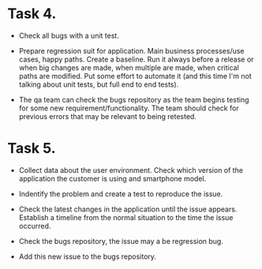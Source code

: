# Task 4.

* Check all bugs with a unit test.

* Prepare regression suit for application. Main business processes/use cases, happy paths. Create a baseline. Run it always before a release or when big changes are made, when multiple are made, when critical paths are modified. Put some effort to automate it (and this time I'm not talking about unit tests, but full end to end tests).

* The qa team can check the bugs repository as the team begins testing for some new requirement/functionality. The team should check for previous errors that may be relevant to being retested.

# Task 5.

* Collect data about the user environment. Check which version of the application the customer is using and smartphone model.

* Indentify the problem and create a test to reproduce the issue.

* Check the latest changes in the application until the issue appears. Establish a timeline from the normal situation to the time the issue occurred.

* Check the bugs repository, the issue may a be regression bug.

* Add this new issue to the bugs repository.
